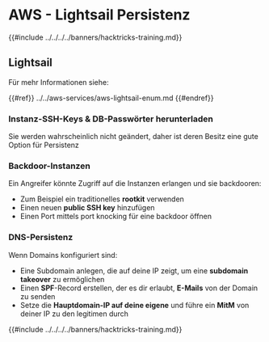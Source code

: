 # AWS - Lightsail Persistenz

{{#include ../../../../banners/hacktricks-training.md}}

## Lightsail

Für mehr Informationen siehe:

{{#ref}}
../../aws-services/aws-lightsail-enum.md
{{#endref}}

### Instanz-SSH-Keys & DB-Passwörter herunterladen

Sie werden wahrscheinlich nicht geändert, daher ist deren Besitz eine gute Option für Persistenz

### Backdoor-Instanzen

Ein Angreifer könnte Zugriff auf die Instanzen erlangen und sie backdooren:

- Zum Beispiel ein traditionelles **rootkit** verwenden
- Einen neuen **public SSH key** hinzufügen
- Einen Port mittels port knocking für eine backdoor öffnen

### DNS-Persistenz

Wenn Domains konfiguriert sind:

- Eine Subdomain anlegen, die auf deine IP zeigt, um eine **subdomain takeover** zu ermöglichen
- Einen **SPF**-Record erstellen, der es dir erlaubt, **E-Mails** von der Domain zu senden
- Setze die **Hauptdomain-IP auf deine eigene** und führe ein **MitM** von deiner IP zu den legitimen durch

{{#include ../../../../banners/hacktricks-training.md}}
